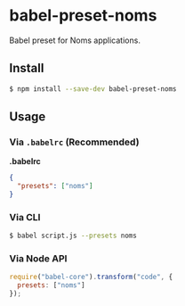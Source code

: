 # babel-preset-noms

Babel preset for Noms applications.

## Install

```sh
$ npm install --save-dev babel-preset-noms
```

## Usage

### Via `.babelrc` (Recommended)

**.babelrc**

```json
{
  "presets": ["noms"]
}
```

### Via CLI

```sh
$ babel script.js --presets noms
```

### Via Node API

```javascript
require("babel-core").transform("code", {
  presets: ["noms"]
});
```
